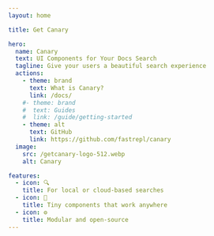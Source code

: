 ```yaml
---
layout: home

title: Get Canary

hero:
  name: Canary
  text: UI Components for Your Docs Search
  tagline: Give your users a beautiful search experience
  actions:
    - theme: brand
      text: What is Canary?
      link: /docs/
    #- theme: brand
    #  text: Guides
    #  link: /guide/getting-started
    - theme: alt
      text: GitHub
      link: https://github.com/fastrepl/canary
  image:
    src: /getcanary-logo-512.webp
    alt: Canary

features:
  - icon: 🔍
    title: For local or cloud-based searches
  - icon: 🚀
    title: Tiny components that work anywhere
  - icon: ⚙️
    title: Modular and open-source 
---
```


<style>
:root {
  --vp-home-hero-name-color: transparent;
  --vp-home-hero-name-background: linear-gradient(to right, rgb(253, 224, 71) 0%, rgb(234, 179, 8) 50%, rgb(250, 204, 21) 100%);

  --vp-home-hero-image-background-image: linear-gradient(-45deg, rgb(253, 224, 71) 0%, #ffffff44 50%, rgb(250, 204, 21) 100%);
  --vp-home-hero-image-filter: blur(44px);
}

@media (min-width: 640px) {
  :root {
    --vp-home-hero-image-filter: blur(56px);
  }
}

@media (min-width: 960px) {
  :root {
    --vp-home-hero-image-filter: blur(68px);
  }
}
</style>